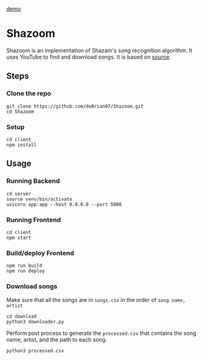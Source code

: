 [demo](https://debrian07.github.io/Shazoom/)
# Shazoom
Shazoom is an implementation of Shazam's song recognition algorithm. It uses YouTube to find and download songs. It is based on [source](https://github.com/cgzirim/seek-tune).
## Steps
### Clone the repo
```
git clone https://github.com/deBrian07/Shazoom.git
cd Shazoom
```
### Setup 
```
cd client
npm install
```
## Usage
### Running Backend
```
cd server
source venv/bin/activate
uvicorn app:app --host 0.0.0.0 --port 5000
```
### Running Frontend 
```
cd client
npm start
```
### Build/deploy Frontend
```
npm run build
npm run deploy
```

### Download songs
Make sure that all the songs are in `songs.csv` in the order of `song name, artist`
```
cd download
python3 downloader.py
```
Perform post process to generate the `processed.csv` that contains the song name, artist, and the path to each song.
```
python3 processed.csv
```
